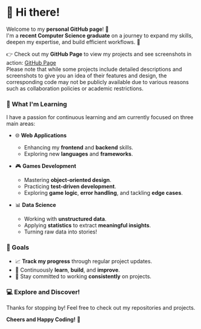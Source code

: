 # 👋 Hi there!

Welcome to my **personal GitHub page**! 🌟  
I'm a **recent Computer Science graduate** on a journey to expand my skills, deepen my expertise, and build efficient workflows. 🚀  

👉 Check out my **GitHub Page** to view my projects and see screenshots in action: [GitHub Page](https://claunar.github.io/)  
Please note that while some projects include detailed descriptions and screenshots to give you an idea of their features and design, the corresponding code may not be publicly available due to various reasons such as collaboration policies or academic restrictions.


### 🌱 What I'm Learning  
I have a passion for continuous learning and am currently focused on three main areas:

- 🌐 **Web Applications**  
  - Enhancing my **frontend** and **backend** skills.  
  - Exploring new **languages** and **frameworks**. 

- 🎮 **Games Development**  
  - Mastering **object-oriented design**.  
  - Practicing **test-driven development**.  
  - Exploring **game logic**, **error handling**, and tackling **edge cases**.  

- 📊 **Data Science**  
  - Working with **unstructured data**.  
  - Applying **statistics** to extract **meaningful insights**.  
  - Turning raw data into stories!  

### 🎯 Goals  
- 📈 **Track my progress** through regular project updates.  
- 🔄 Continuously **learn**, **build**, and **improve**.  
- 💪 Stay committed to working **consistently** on projects.  

### 💻 Explore and Discover! 
Thanks for stopping by! Feel free to check out my repositories and projects.  

**Cheers and Happy Coding!** 🎉  
